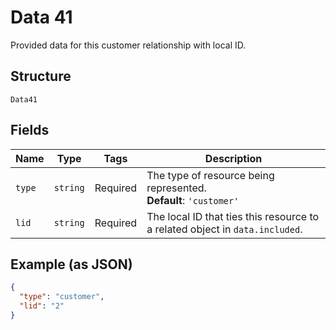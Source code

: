 
# Data 41

Provided data for this customer relationship with local ID.

## Structure

`Data41`

## Fields

| Name | Type | Tags | Description |
|  --- | --- | --- | --- |
| `type` | `string` | Required | The type of resource being represented.<br>**Default**: `'customer'` |
| `lid` | `string` | Required | The local ID that ties this resource to a related object in `data.included`. |

## Example (as JSON)

```json
{
  "type": "customer",
  "lid": "2"
}
```

